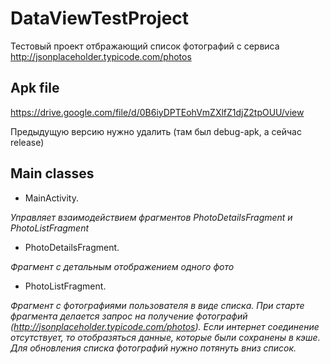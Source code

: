 # DataViewTestProject
Тестовый проект отбражающий список фотографий с сервиса http://jsonplaceholder.typicode.com/photos
## Apk file
https://drive.google.com/file/d/0B6iyDPTEohVmZXlfZ1djZ2tpOUU/view

Предыдущую версию нужно удалить (там был debug-apk, а сейчас release)
## Main classes
* MainActivity.

*Управляет взаимодействием фрагментов PhotoDetailsFragment и PhotoListFragment*
* PhotoDetailsFragment.

*Фрагмент с детальным отображением одного фото*
* PhotoListFragment.

*Фрагмент c фотографиями пользователя в виде списка. При старте фрагмента делается запрос на получение фотографий (http://jsonplaceholder.typicode.com/photos). Если интернет соединение отсутствует, то отобразяться данные, которые были сохранены в кэше.  Для обновления списка фотографий нужно потянуть вниз список.*
